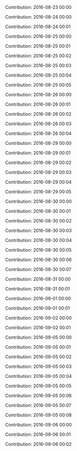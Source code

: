 Contribution: 2016-08-23 00:00

Contribution: 2016-08-24 00:00

Contribution: 2016-08-24 00:01

Contribution: 2016-08-25 00:00

Contribution: 2016-08-25 00:01

Contribution: 2016-08-25 00:02

Contribution: 2016-08-25 00:03

Contribution: 2016-08-25 00:04

Contribution: 2016-08-25 00:05

Contribution: 2016-08-26 00:00

Contribution: 2016-08-26 00:01

Contribution: 2016-08-26 00:02

Contribution: 2016-08-26 00:03

Contribution: 2016-08-26 00:04

Contribution: 2016-08-29 00:00

Contribution: 2016-08-29 00:01

Contribution: 2016-08-29 00:02

Contribution: 2016-08-29 00:03

Contribution: 2016-08-29 00:04

Contribution: 2016-08-29 00:05

Contribution: 2016-08-30 00:00

Contribution: 2016-08-30 00:01

Contribution: 2016-08-30 00:02

Contribution: 2016-08-30 00:03

Contribution: 2016-08-30 00:04

Contribution: 2016-08-30 00:05

Contribution: 2016-08-30 00:06

Contribution: 2016-08-30 00:07

Contribution: 2016-08-31 00:00

Contribution: 2016-08-31 00:01

Contribution: 2016-09-01 00:00

Contribution: 2016-09-01 00:01

Contribution: 2016-09-02 00:00

Contribution: 2016-09-02 00:01

Contribution: 2016-09-05 00:00

Contribution: 2016-09-05 00:01

Contribution: 2016-09-05 00:02

Contribution: 2016-09-05 00:03

Contribution: 2016-09-05 00:04

Contribution: 2016-09-05 00:05

Contribution: 2016-09-05 00:06

Contribution: 2016-09-05 00:07

Contribution: 2016-09-05 00:08

Contribution: 2016-09-06 00:00

Contribution: 2016-09-06 00:01

Contribution: 2016-09-06 00:02


